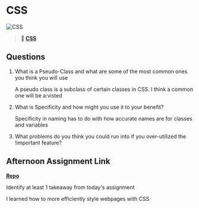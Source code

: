 # CSS

![CSS](https://bcw.blob.core.windows.net/public/cssUnit/1411879719053976)

> **📖 [CSS](https://codeworksacademy.com/fs-student-guide/resources/wk1/03-CSS)**

## Questions

1. What is a Pseudo-Class and what are some of the most common ones you think you will use
    
    A pseudo class is a subclass of certain classes in CSS. I think a common one will be a:visted

2. What is Specificity and how might you use it to your benefit?

    Specificity in naming has to do with how accurate names are for classes and variables

3. What problems do you think you could run into if you over-utilized the !important feature?

## Afternoon Assignment Link

**[Repo](https://github.com/JacksonHagen/mar22)**

Identify at least 1 takeaway from today's assignment

I learned how to more efficiently style webpages with CSS
